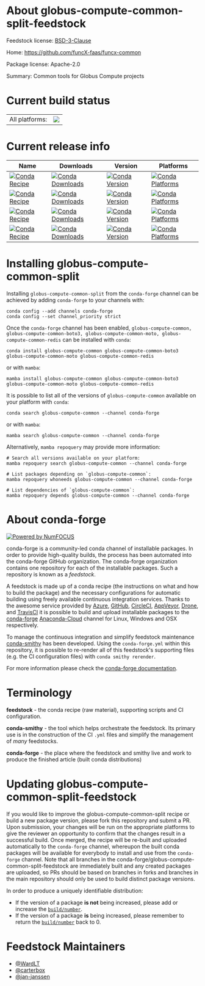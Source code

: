 About globus-compute-common-split-feedstock
===========================================

Feedstock license: [BSD-3-Clause](https://github.com/conda-forge/globus-compute-common-split-feedstock/blob/main/LICENSE.txt)

Home: https://github.com/funcX-faas/funcx-common

Package license: Apache-2.0

Summary: Common tools for Globus Compute projects

Current build status
====================


<table><tr><td>All platforms:</td>
    <td>
      <a href="https://dev.azure.com/conda-forge/feedstock-builds/_build/latest?definitionId=19555&branchName=main">
        <img src="https://dev.azure.com/conda-forge/feedstock-builds/_apis/build/status/globus-compute-common-split-feedstock?branchName=main">
      </a>
    </td>
  </tr>
</table>

Current release info
====================

| Name | Downloads | Version | Platforms |
| --- | --- | --- | --- |
| [![Conda Recipe](https://img.shields.io/badge/recipe-globus--compute--common-green.svg)](https://anaconda.org/conda-forge/globus-compute-common) | [![Conda Downloads](https://img.shields.io/conda/dn/conda-forge/globus-compute-common.svg)](https://anaconda.org/conda-forge/globus-compute-common) | [![Conda Version](https://img.shields.io/conda/vn/conda-forge/globus-compute-common.svg)](https://anaconda.org/conda-forge/globus-compute-common) | [![Conda Platforms](https://img.shields.io/conda/pn/conda-forge/globus-compute-common.svg)](https://anaconda.org/conda-forge/globus-compute-common) |
| [![Conda Recipe](https://img.shields.io/badge/recipe-globus--compute--common--boto3-green.svg)](https://anaconda.org/conda-forge/globus-compute-common-boto3) | [![Conda Downloads](https://img.shields.io/conda/dn/conda-forge/globus-compute-common-boto3.svg)](https://anaconda.org/conda-forge/globus-compute-common-boto3) | [![Conda Version](https://img.shields.io/conda/vn/conda-forge/globus-compute-common-boto3.svg)](https://anaconda.org/conda-forge/globus-compute-common-boto3) | [![Conda Platforms](https://img.shields.io/conda/pn/conda-forge/globus-compute-common-boto3.svg)](https://anaconda.org/conda-forge/globus-compute-common-boto3) |
| [![Conda Recipe](https://img.shields.io/badge/recipe-globus--compute--common--moto-green.svg)](https://anaconda.org/conda-forge/globus-compute-common-moto) | [![Conda Downloads](https://img.shields.io/conda/dn/conda-forge/globus-compute-common-moto.svg)](https://anaconda.org/conda-forge/globus-compute-common-moto) | [![Conda Version](https://img.shields.io/conda/vn/conda-forge/globus-compute-common-moto.svg)](https://anaconda.org/conda-forge/globus-compute-common-moto) | [![Conda Platforms](https://img.shields.io/conda/pn/conda-forge/globus-compute-common-moto.svg)](https://anaconda.org/conda-forge/globus-compute-common-moto) |
| [![Conda Recipe](https://img.shields.io/badge/recipe-globus--compute--common--redis-green.svg)](https://anaconda.org/conda-forge/globus-compute-common-redis) | [![Conda Downloads](https://img.shields.io/conda/dn/conda-forge/globus-compute-common-redis.svg)](https://anaconda.org/conda-forge/globus-compute-common-redis) | [![Conda Version](https://img.shields.io/conda/vn/conda-forge/globus-compute-common-redis.svg)](https://anaconda.org/conda-forge/globus-compute-common-redis) | [![Conda Platforms](https://img.shields.io/conda/pn/conda-forge/globus-compute-common-redis.svg)](https://anaconda.org/conda-forge/globus-compute-common-redis) |

Installing globus-compute-common-split
======================================

Installing `globus-compute-common-split` from the `conda-forge` channel can be achieved by adding `conda-forge` to your channels with:

```
conda config --add channels conda-forge
conda config --set channel_priority strict
```

Once the `conda-forge` channel has been enabled, `globus-compute-common, globus-compute-common-boto3, globus-compute-common-moto, globus-compute-common-redis` can be installed with `conda`:

```
conda install globus-compute-common globus-compute-common-boto3 globus-compute-common-moto globus-compute-common-redis
```

or with `mamba`:

```
mamba install globus-compute-common globus-compute-common-boto3 globus-compute-common-moto globus-compute-common-redis
```

It is possible to list all of the versions of `globus-compute-common` available on your platform with `conda`:

```
conda search globus-compute-common --channel conda-forge
```

or with `mamba`:

```
mamba search globus-compute-common --channel conda-forge
```

Alternatively, `mamba repoquery` may provide more information:

```
# Search all versions available on your platform:
mamba repoquery search globus-compute-common --channel conda-forge

# List packages depending on `globus-compute-common`:
mamba repoquery whoneeds globus-compute-common --channel conda-forge

# List dependencies of `globus-compute-common`:
mamba repoquery depends globus-compute-common --channel conda-forge
```


About conda-forge
=================

[![Powered by
NumFOCUS](https://img.shields.io/badge/powered%20by-NumFOCUS-orange.svg?style=flat&colorA=E1523D&colorB=007D8A)](https://numfocus.org)

conda-forge is a community-led conda channel of installable packages.
In order to provide high-quality builds, the process has been automated into the
conda-forge GitHub organization. The conda-forge organization contains one repository
for each of the installable packages. Such a repository is known as a *feedstock*.

A feedstock is made up of a conda recipe (the instructions on what and how to build
the package) and the necessary configurations for automatic building using freely
available continuous integration services. Thanks to the awesome service provided by
[Azure](https://azure.microsoft.com/en-us/services/devops/), [GitHub](https://github.com/),
[CircleCI](https://circleci.com/), [AppVeyor](https://www.appveyor.com/),
[Drone](https://cloud.drone.io/welcome), and [TravisCI](https://travis-ci.com/)
it is possible to build and upload installable packages to the
[conda-forge](https://anaconda.org/conda-forge) [Anaconda-Cloud](https://anaconda.org/)
channel for Linux, Windows and OSX respectively.

To manage the continuous integration and simplify feedstock maintenance
[conda-smithy](https://github.com/conda-forge/conda-smithy) has been developed.
Using the ``conda-forge.yml`` within this repository, it is possible to re-render all of
this feedstock's supporting files (e.g. the CI configuration files) with ``conda smithy rerender``.

For more information please check the [conda-forge documentation](https://conda-forge.org/docs/).

Terminology
===========

**feedstock** - the conda recipe (raw material), supporting scripts and CI configuration.

**conda-smithy** - the tool which helps orchestrate the feedstock.
                   Its primary use is in the construction of the CI ``.yml`` files
                   and simplify the management of *many* feedstocks.

**conda-forge** - the place where the feedstock and smithy live and work to
                  produce the finished article (built conda distributions)


Updating globus-compute-common-split-feedstock
==============================================

If you would like to improve the globus-compute-common-split recipe or build a new
package version, please fork this repository and submit a PR. Upon submission,
your changes will be run on the appropriate platforms to give the reviewer an
opportunity to confirm that the changes result in a successful build. Once
merged, the recipe will be re-built and uploaded automatically to the
`conda-forge` channel, whereupon the built conda packages will be available for
everybody to install and use from the `conda-forge` channel.
Note that all branches in the conda-forge/globus-compute-common-split-feedstock are
immediately built and any created packages are uploaded, so PRs should be based
on branches in forks and branches in the main repository should only be used to
build distinct package versions.

In order to produce a uniquely identifiable distribution:
 * If the version of a package **is not** being increased, please add or increase
   the [``build/number``](https://docs.conda.io/projects/conda-build/en/latest/resources/define-metadata.html#build-number-and-string).
 * If the version of a package **is** being increased, please remember to return
   the [``build/number``](https://docs.conda.io/projects/conda-build/en/latest/resources/define-metadata.html#build-number-and-string)
   back to 0.

Feedstock Maintainers
=====================

* [@WardLT](https://github.com/WardLT/)
* [@carterbox](https://github.com/carterbox/)
* [@jan-janssen](https://github.com/jan-janssen/)

